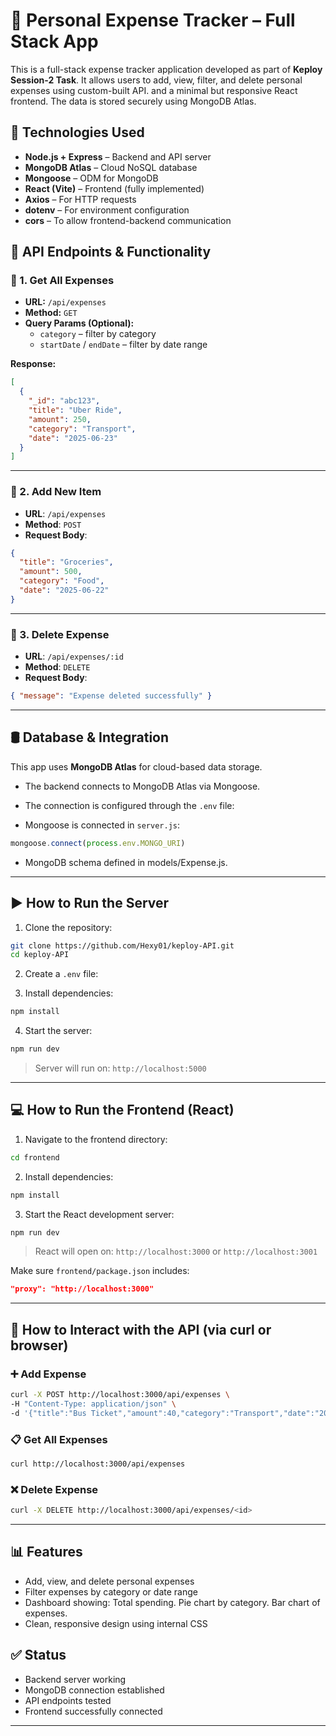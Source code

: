 # 💸 Personal Expense Tracker – Full Stack App

This is a full-stack expense tracker application developed as part of **Keploy Session-2 Task**. It allows users to add, view, filter, and delete personal expenses using custom-built API. and a minimal but responsive React frontend. The data is stored securely using MongoDB Atlas.

## 🧰 Technologies Used
- **Node.js + Express** – Backend and API server  
- **MongoDB Atlas** – Cloud NoSQL database  
- **Mongoose** – ODM for MongoDB  
- **React (Vite)** – Frontend (fully implemented)  
- **Axios** – For HTTP requests  
- **dotenv** – For environment configuration  
- **cors** – To allow frontend-backend communication

## 📌 API Endpoints & Functionality

### 🔹 1. Get All Expenses  
- **URL:** `/api/expenses`  
- **Method:** `GET`  
- **Query Params (Optional):**  
  - `category` – filter by category  
  - `startDate` / `endDate` – filter by date range  

**Response:**  
```json
[
  {
    "_id": "abc123",
    "title": "Uber Ride",
    "amount": 250,
    "category": "Transport",
    "date": "2025-06-23"
  }
]
```
---

### 🔹 2. Add New Item

- **URL**: `/api/expenses`
- **Method**: `POST`
- **Request Body**:
```json
{
  "title": "Groceries",
  "amount": 500,
  "category": "Food",
  "date": "2025-06-22"
}

```

---

### 🔹 3. Delete Expense

- **URL**: `/api/expenses/:id`
- **Method**: `DELETE`
- **Request Body**:
```json
{ "message": "Expense deleted successfully" }
```

---

## 🛢 Database & Integration

This app uses **MongoDB Atlas** for cloud-based data storage.

- The backend connects to MongoDB Atlas via Mongoose.
- The connection is configured through the `.env` file:

- Mongoose is connected in `server.js`:
```js
mongoose.connect(process.env.MONGO_URI)
```
- MongoDB schema defined in models/Expense.js.
---

## ▶️ How to Run the Server

1. Clone the repository:
```bash
git clone https://github.com/Hexy01/keploy-API.git
cd keploy-API
```

2. Create a `.env` file:


3. Install dependencies:
```bash
npm install
```

4. Start the server:
```bash
npm run dev

```

> Server will run on: `http://localhost:5000`

---

## 💻 How to Run the Frontend (React)

1. Navigate to the frontend directory:
```bash
cd frontend
```

2. Install dependencies:
```bash
npm install
```

3. Start the React development server:
```bash
npm run dev
```

> React will open on: `http://localhost:3000` or `http://localhost:3001`

Make sure `frontend/package.json` includes:
```json
"proxy": "http://localhost:3000"
```

---

## 📡 How to Interact with the API (via curl or browser)

### ➕ Add Expense

```bash
curl -X POST http://localhost:3000/api/expenses \
-H "Content-Type: application/json" \
-d '{"title":"Bus Ticket","amount":40,"category":"Transport","date":"2025-06-24"}'

```

### 📋 Get All Expenses

```bash
curl http://localhost:3000/api/expenses
```

### ❌ Delete Expense

```bash
curl -X DELETE http://localhost:3000/api/expenses/<id>
```
---

## 📊 Features
- Add, view, and delete personal expenses
- Filter expenses by category or date range
- Dashboard showing:
  Total spending.
  Pie chart by category.
  Bar chart of expenses. 
- Clean, responsive design using internal CSS

## ✅ Status

- Backend server working
- MongoDB connection established
- API endpoints tested
- Frontend successfully connected

---

